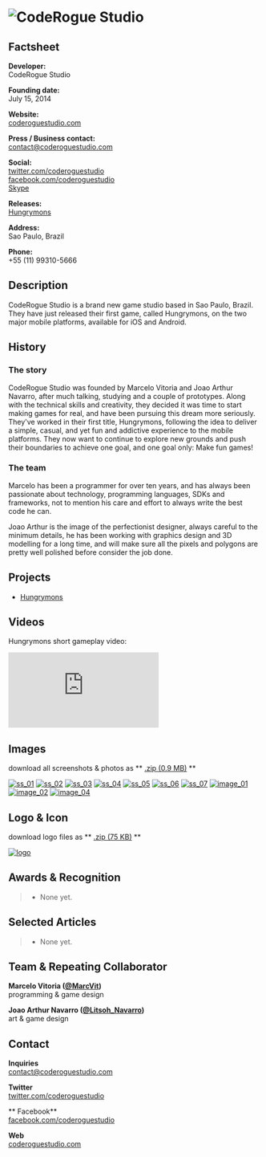 # ![CodeRogue Studio](assets/images/header.png)

## Factsheet

**Developer:**  
CodeRogue Studio

**Founding date:**  
July 15, 2014

**Website:**  
[coderoguestudio.com][homepage]

**Press / Business contact:**  
[contact@coderoguestudio.com][contact]

**Social:**  
[twitter.com/coderoguestudio][twitter]  
[facebook.com/coderoguestudio][facebook]  
[Skype](callto:CodeRogueStudio)

**Releases:**  
[Hungrymons][hungrymons]

**Address:**  
Sao Paulo, Brazil

**Phone:**  
+55 (11) 99310-5666

## Description

CodeRogue Studio is a brand new game studio based in Sao Paulo, Brazil. They have just released their first game, called Hungrymons, on the two major mobile platforms, available for iOS and Android.

## History

### The story
CodeRogue Studio was founded by Marcelo Vitoria and Joao Arthur Navarro, after much talking, studying and a couple of prototypes. Along with the technical skills and creativity, they decided it was time to start making games for real, and have been pursuing this dream more seriously. They've worked in their first title, Hungrymons, following the idea to deliver a simple, casual, and yet fun and addictive experience to the mobile platforms. They now want to continue to explore new grounds and push their boundaries to achieve one goal, and one goal only: Make fun games!

### The team
Marcelo has been a programmer for over ten years, and has always been passionate about technology, programming languages, SDKs and frameworks, not to mention his care and effort to always write the best code he can.

Joao Arthur is the image of the perfectionist designer, always careful to the minimum details, he has been working with graphics design and 3D modelling for a long time, and will make sure all the pixels and polygons are pretty well polished before consider the job done.

## Projects

* [Hungrymons][hungrymons]

## Videos

Hungrymons short gameplay video:

<iframe src="https://www.youtube.com/embed/o8wdq5sCS5c" frameborder="0" allowfullscreen></iframe>

## Images

download all screenshots & photos as ** [.zip (0.9 MB)](assets/images/images.zip "Images zip") **

[![ss_01](assets/images/ss_01.jpg)](assets/images/ss_01.jpg)
[![ss_02](assets/images/ss_02.jpg)](assets/images/ss_02.jpg)
[![ss_03](assets/images/ss_03.jpg)](assets/images/ss_03.jpg)
[![ss_04](assets/images/ss_04.jpg)](assets/images/ss_04.jpg)
[![ss_05](assets/images/ss_05.jpg)](assets/images/ss_05.jpg)
[![ss_06](assets/images/ss_06.jpg)](assets/images/ss_06.jpg)
[![ss_07](assets/images/ss_07.jpg)](assets/images/ss_07.jpg)
[![image_01](assets/images/image_01.png)](assets/images/image_01.png)
[![image_02](assets/images/image_02.jpg)](assets/images/image_02.jpg)
[![image_04](assets/images/image_04.png)](assets/images/image_04.png)

## Logo & Icon

download logo files as ** [.zip (75 KB)]( assets/images/logo.zip "Logo & Icon zip") **

[![logo](assets/images/logo.png)](assets/images/logo.png "Logo")

## Awards & Recognition

> * None yet.

## Selected Articles

> * None yet.

## Team & Repeating Collaborator

**Marcelo Vitoria ([@MarcVit](https://www.twitter.com/marcvit))**  
programming & game design

**Joao Arthur Navarro ([@Litsoh_Navarro](https://www.twitter.com/litsoh_navarro))**  
art & game design

## Contact

**Inquiries**  
[contact@coderoguestudio.com][contact]

**Twitter**  
[twitter.com/coderoguestudio][twitter]

** Facebook**  
[facebook.com/coderoguestudio][facebook]

**Web**  
[coderoguestudio.com][homepage]

<!--- =====================================================================  -->
<!--- Referenced links -->

[homepage]: http://www.coderoguestudio.com "CodeRogue Studio"

[contact]: mailto:contact@coderoguestudio.com

<!--- Social -->

[twitter]: https://twitter.com/coderoguestudio
[facebook]: https://facebook.com/coderoguestudio
[skype]: callto:CodeRogueStudio

<!--- Projects  -->

[hungrymons]: ../../games

